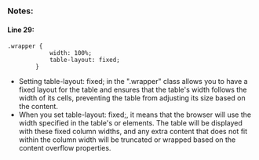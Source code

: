 ### Notes:

#### Line 29:
```
.wrapper {
			width: 100%;
			table-layout: fixed;
		}
```
- Setting table-layout: fixed; in the ".wrapper" class allows you to have a fixed layout for the table and ensures that the table's width follows the width of its cells, preventing the table from adjusting its size based on the content. 
- When you set table-layout: fixed;, it means that the browser will use the width specified in the table's <th> or <td> elements. The table will be displayed with these fixed column widths, and any extra content that does not fit within the column width will be truncated or wrapped based on the content overflow properties.